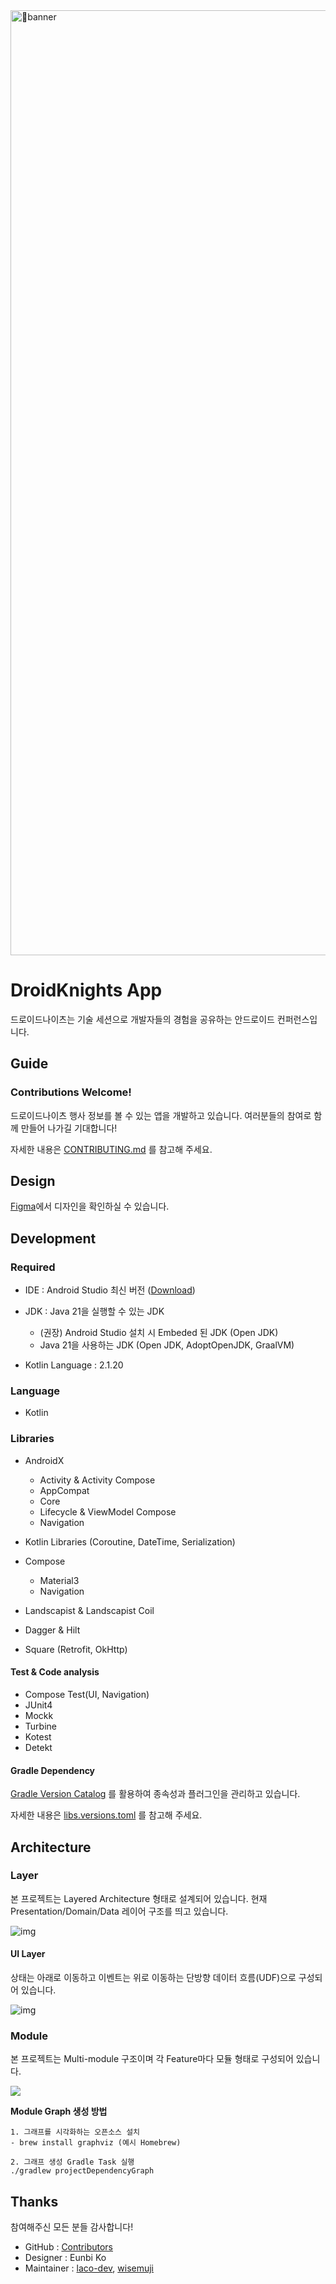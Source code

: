 <img width="1512" alt="banner" src="https://github.com/droidknights/DroidKnightsApp/assets/2144231/c43c3ac9-b10b-46a2-8f8c-a870d146f10f">


# DroidKnights App

드로이드나이츠는 기술 세션으로 개발자들의 경험을 공유하는 안드로이드 컨퍼런스입니다.

## Guide

### Contributions Welcome!

드로이드나이츠 행사 정보를 볼 수 있는 앱을 개발하고 있습니다. 여러분들의 참여로 함께 만들어 나가길 기대합니다!

자세한 내용은 [CONTRIBUTING.md](CONTRIBUTING.md) 를 참고해 주세요.

## Design

[Figma](https://www.figma.com/file/FL7CdEyPjvhkJrtYEHAbXn/2023-Droid-Knights-App-_-KEB?type=design&node-id=1%3A381&mode=design&t=rj6Nic9cJGOSccCH-1)에서 디자인을 확인하실 수 있습니다.

## Development

### Required

- IDE : Android Studio 최신 버전 ([Download](https://developer.android.com/studio))
- JDK : Java 21을 실행할 수 있는 JDK
  - (권장) Android Studio 설치 시 Embeded 된 JDK (Open JDK)
  - Java 21을 사용하는 JDK (Open JDK, AdoptOpenJDK, GraalVM)

- Kotlin Language : 2.1.20

### Language

- Kotlin

### Libraries

- AndroidX
  - Activity & Activity Compose
  - AppCompat
  - Core
  - Lifecycle & ViewModel Compose
  - Navigation

- Kotlin Libraries (Coroutine, DateTime, Serialization)
- Compose
  - Material3
  - Navigation

- Landscapist & Landscapist Coil
- Dagger & Hilt
- Square (Retrofit, OkHttp)

#### Test & Code analysis

- Compose Test(UI, Navigation)
- JUnit4
- Mockk
- Turbine
- Kotest
- Detekt

#### Gradle Dependency

[Gradle Version Catalog](https://docs.gradle.org/current/userguide/platforms.html) 를 활용하여 종속성과 플러그인을 관리하고 있습니다.

자세한 내용은 [libs.versions.toml](https://github.com/droidknights/DroidKnights2023_App/blob/main/gradle/libs.versions.toml) 를 참고해 주세요.

## Architecture

### Layer

본 프로젝트는 Layered Architecture 형태로 설계되어 있습니다. 현재 Presentation/Domain/Data 레이어 구조를 띄고 있습니다.

![img](https://lh6.googleusercontent.com/jIm6sL0mqukk0OROYyStYNsBulEFLZki-z2Y9OD73K-cpvEre-VP1wmdSC-bDpNJrGdhB4bOZbABRspBcn4FJCtJs4uQKKwWesOdThS-B75HwnCdTCqEKXAClxOimOtIu9WbabaP_Mpel6dDpLSSQVk)

#### UI Layer

상태는 아래로 이동하고 이벤트는 위로 이동하는 단방향 데이터 흐름(UDF)으로 구성되어 있습니다.

![img](https://lh5.googleusercontent.com/Cy5hT9u87lJ9w4mKtGOvyWIaHAUMXQJakV_1RVdjeHGeAUFMnTS1P33yan05Sw5AcPbfkI6DiXt4SupBVnziDjl-ylvNqhTb0u1uZWTgp0saetrqFYhjH0LrxTocOFIKOvOSZ26wYSJDJi6nrRUrUJg)

### Module

본 프로젝트는 Multi-module 구조이며 각 Feature마다 모듈 형태로 구성되어 있습니다.

<img src="arts/architecture-module-graph.png" />

**Module Graph 생성 방법**

```
1. 그래프를 시각화하는 오픈소스 설치
- brew install graphviz (예시 Homebrew)

2. 그래프 생성 Gradle Task 실행
./gradlew projectDependencyGraph
```

## Thanks

참여해주신 모든 분들 감사합니다!

- GitHub : [Contributors](https://github.com/droidknights/DroidKnightsApp/graphs/contributors)
- Designer : Eunbi Ko
- Maintainer : [laco-dev](https://github.com/laco-dev), [wisemuji](https://github.com/wisemuji)
